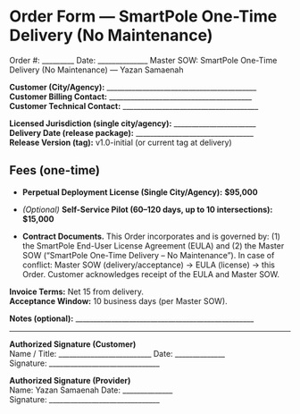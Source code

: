 # Order Form — SmartPole One-Time Delivery (No Maintenance)

Order #: _________        Date: ______________
Master SOW: SmartPole One-Time Delivery (No Maintenance) — Yazan Samaenah

**Customer (City/Agency):** __________________________________________  
**Customer Billing Contact:** ________________________________________  
**Customer Technical Contact:** ______________________________________

**Licensed Jurisdiction (single city/agency):** _______________________  
**Delivery Date (release package):** _________________________________  
**Release Version (tag):** v1.0-initial (or current tag at delivery)

## Fees (one-time)
- **Perpetual Deployment License (Single City/Agency):** **$95,000**
- *(Optional)* **Self-Service Pilot (60–120 days, up to 10 intersections):** **$15,000**

- **Contract Documents.** This Order incorporates and is governed by:
(1) the SmartPole End-User License Agreement (EULA) and (2) the Master SOW
(“SmartPole One-Time Delivery – No Maintenance”). In case of conflict:
Master SOW (delivery/acceptance) → EULA (license) → this Order.
Customer acknowledges receipt of the EULA and Master SOW.

**Invoice Terms:** Net 15 from delivery.  
**Acceptance Window:** 10 business days (per Master SOW).

**Notes (optional):** __________________________________________________

---

**Authorized Signature (Customer)**  
Name / Title: __________________________   Date: ______________  
Signature: _______________________________

**Authorized Signature (Provider)**  
Name: Yazan Samaenah                     Date: ______________  
Signature: _______________________________
